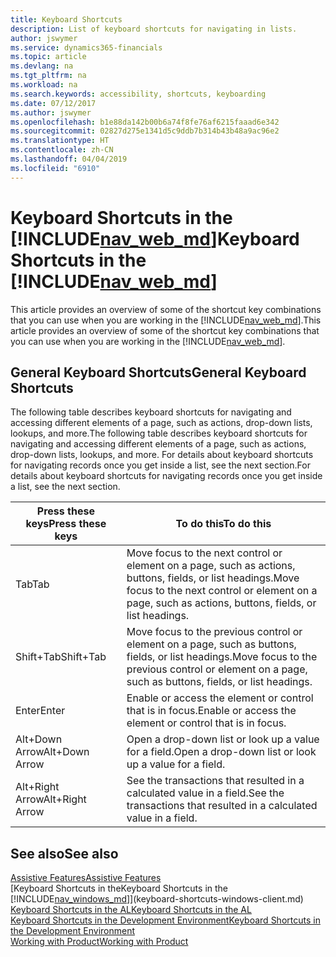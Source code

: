 ```yaml
---
title: Keyboard Shortcuts
description: List of keyboard shortcuts for navigating in lists.
author: jswymer
ms.service: dynamics365-financials
ms.topic: article
ms.devlang: na
ms.tgt_pltfrm: na
ms.workload: na
ms.search.keywords: accessibility, shortcuts, keyboarding
ms.date: 07/12/2017
ms.author: jswymer
ms.openlocfilehash: b1e88da142b00b6a74f8fe76af6215faaad6e342
ms.sourcegitcommit: 02827d275e1341d5c9ddb7b314b43b48a9ac96e2
ms.translationtype: HT
ms.contentlocale: zh-CN
ms.lasthandoff: 04/04/2019
ms.locfileid: "6910"
---
```

# <a name="keyboard-shortcuts-in-the-includenavwebmdincludesnavwebmdmd"></a><span data-ttu-id="9b77d-103">Keyboard Shortcuts in the [!INCLUDE[nav_web_md](includes/nav_web_md.md)]</span><span class="sxs-lookup"><span data-stu-id="9b77d-103">Keyboard Shortcuts in the [!INCLUDE[nav_web_md](includes/nav_web_md.md)]</span></span>
<span data-ttu-id="9b77d-104">This article provides an overview of some of the shortcut key combinations that you can use when you are working in the [!INCLUDE[nav_web_md](includes/nav_web_md.md)].</span><span class="sxs-lookup"><span data-stu-id="9b77d-104">This article provides an overview of some of the shortcut key combinations that you can use when you are working in the [!INCLUDE[nav_web_md](includes/nav_web_md.md)].</span></span>

##  <a name="Keyboard"></a> <span data-ttu-id="9b77d-105">General Keyboard Shortcuts</span><span class="sxs-lookup"><span data-stu-id="9b77d-105">General Keyboard Shortcuts</span></span>
<span data-ttu-id="9b77d-106">The following table describes keyboard shortcuts for navigating and accessing different elements of a page, such as actions, drop-down lists, lookups, and more.</span><span class="sxs-lookup"><span data-stu-id="9b77d-106">The following table describes keyboard shortcuts for navigating and accessing different elements of a page, such as actions, drop-down lists, lookups, and more.</span></span> <span data-ttu-id="9b77d-107">For details about keyboard shortcuts for navigating records once you get inside a list, see the next section.</span><span class="sxs-lookup"><span data-stu-id="9b77d-107">For details about keyboard shortcuts for navigating records once you get inside a list, see the next section.</span></span> 

|<span data-ttu-id="9b77d-108">Press these keys</span><span class="sxs-lookup"><span data-stu-id="9b77d-108">Press these keys</span></span>|<span data-ttu-id="9b77d-109">To do this</span><span class="sxs-lookup"><span data-stu-id="9b77d-109">To do this</span></span>|  
|----------------|-----------|  
|<span data-ttu-id="9b77d-110">Tab</span><span class="sxs-lookup"><span data-stu-id="9b77d-110">Tab</span></span>|<span data-ttu-id="9b77d-111">Move focus to the next control or element on a page, such as actions, buttons, fields, or list headings.</span><span class="sxs-lookup"><span data-stu-id="9b77d-111">Move focus to the next control or element on a page, such as actions, buttons, fields, or list headings.</span></span>| 
|<span data-ttu-id="9b77d-112">Shift+Tab</span><span class="sxs-lookup"><span data-stu-id="9b77d-112">Shift+Tab</span></span>|<span data-ttu-id="9b77d-113">Move focus to the previous control or element on a page, such as buttons, fields, or list headings.</span><span class="sxs-lookup"><span data-stu-id="9b77d-113">Move focus to the previous control or element on a page, such as buttons, fields, or list headings.</span></span>|   
|<span data-ttu-id="9b77d-114">Enter</span><span class="sxs-lookup"><span data-stu-id="9b77d-114">Enter</span></span>|<span data-ttu-id="9b77d-115">Enable or access the element or control that is in focus.</span><span class="sxs-lookup"><span data-stu-id="9b77d-115">Enable or access the element or control that is in focus.</span></span>|   
|<span data-ttu-id="9b77d-116">Alt+Down Arrow</span><span class="sxs-lookup"><span data-stu-id="9b77d-116">Alt+Down Arrow</span></span>|<span data-ttu-id="9b77d-117">Open a drop-down list or look up a value for a field.</span><span class="sxs-lookup"><span data-stu-id="9b77d-117">Open a drop-down list or look up a value for a field.</span></span>|    
|<span data-ttu-id="9b77d-118">Alt+Right Arrow</span><span class="sxs-lookup"><span data-stu-id="9b77d-118">Alt+Right Arrow</span></span>|<span data-ttu-id="9b77d-119">See the transactions that resulted in a calculated value in a field.</span><span class="sxs-lookup"><span data-stu-id="9b77d-119">See the transactions that resulted in a calculated value in a field.</span></span>|  


## <a name="see-also"></a><span data-ttu-id="9b77d-120">See also</span><span class="sxs-lookup"><span data-stu-id="9b77d-120">See also</span></span>
[<span data-ttu-id="9b77d-121">Assistive Features</span><span class="sxs-lookup"><span data-stu-id="9b77d-121">Assistive Features</span></span>](ui-accessibility.md)  
[<span data-ttu-id="9b77d-122">Keyboard Shortcuts in the</span><span class="sxs-lookup"><span data-stu-id="9b77d-122">Keyboard Shortcuts in the</span></span> [!INCLUDE[nav_windows_md](includes/nav_windows_md.md)]](keyboard-shortcuts-windows-client.md)  
[<span data-ttu-id="9b77d-123">Keyboard Shortcuts in the AL</span><span class="sxs-lookup"><span data-stu-id="9b77d-123">Keyboard Shortcuts in the AL</span></span>](https://docs.microsoft.com/en-us/dynamics-nav/developer/devenv-keyboard-shortcuts)  
[<span data-ttu-id="9b77d-124">Keyboard Shortcuts in the Development Environment</span><span class="sxs-lookup"><span data-stu-id="9b77d-124">Keyboard Shortcuts in the Development Environment</span></span>](https://docs.microsoft.com/en-us/dynamics-nav/Keyboard-Shortcuts-in-the-Development-Environment)    
[<span data-ttu-id="9b77d-125">Working with Product</span><span class="sxs-lookup"><span data-stu-id="9b77d-125">Working with Product</span></span>](ui-work-product.md)  
